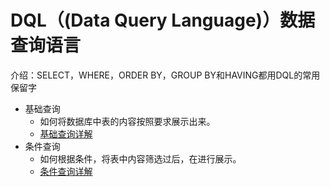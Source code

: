 # DQL（(Data Query Language)）数据查询语言
介绍：SELECT，WHERE，ORDER BY，GROUP BY和HAVING都用DQL的常用保留字  
- 基础查询
    - 如何将数据库中表的内容按照要求展示出来。
    - [基础查询详解](https://github.com/acompe/study/blob/master/SQL/DQL/%E5%9F%BA%E7%A1%80%E6%9F%A5%E8%AF%A2.md)
- 条件查询
    - 如何根据条件，将表中内容筛选过后，在进行展示。
    - [条件查询详解](https://github.com/acompe/study/blob/master/SQL/DQL/%E6%9D%A1%E4%BB%B6%E6%9F%A5%E8%AF%A2.md)
    